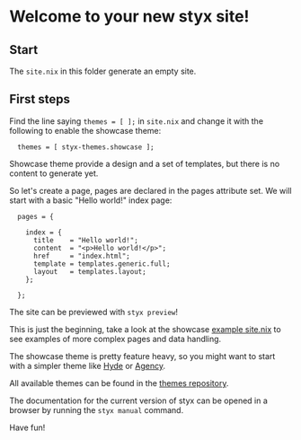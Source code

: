 # Welcome to your new styx site!

## Start

The `site.nix` in this folder generate an empty site.


## First steps

Find the line saying `themes = [ ];` in `site.nix` and change it with the following to enable the showcase theme:

```
  themes = [ styx-themes.showcase ];
```

Showcase theme provide a design and a set of templates, but there is no content to generate yet.

So let's create a page, pages are declared in the pages attribute set. We will start with a  basic "Hello world!" index page:

```
  pages = {
 
    index = {
      title    = "Hello world!";
      content  = "<p>Hello world!</p>";
      href     = "index.html";
      template = templates.generic.full;
      layout   = templates.layout;
    };

  };
```

The site can be previewed with `styx preview`!

This is just the beginning, take a look at the showcase [example site.nix](https://github.com/styx-static/styx-theme-showcase/blob/master/example/site.nix) to see examples of more complex pages and data handling.

The showcase theme is pretty feature heavy, so you might want to start with a simpler theme like [Hyde](https://github.com/styx-static/styx-theme-hyde) or [Agency](https://github.com/styx-static/styx-theme-agency).

All available themes can be found in the [themes repository](https://github.com/styx-static/themes).

The documentation for the current version of styx can be opened in a browser by running the `styx manual` command.

Have fun!

